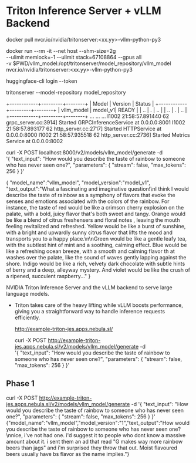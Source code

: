 # Triton Inference Server + vLLM Backend

docker pull nvcr.io/nvidia/tritonserver:<xx.yy>-vllm-python-py3

docker run --rm -it --net host --shm-size=2g \
    --ulimit memlock=-1 --ulimit stack=67108864 --gpus all \
    -v $PWD/vllm_model:/opt/tritonserver/model_repository/vllm_model \
    nvcr.io/nvidia/tritonserver:<xx.yy>-vllm-python-py3

huggingface-cli login --token <your token>

tritonserver --model-repository model_repository

+------------+---------+--------+
| Model      | Version | Status |
+------------+---------+--------+
| vllm_model | model_v1| READY  |
| ..         | .       | ..     |
| ..         | .       | ..     |
+------------+---------+--------+
...
...
...
I1002 21:58:57.891440 62 grpc_server.cc:3914] Started GRPCInferenceService at 0.0.0.0:8001
I1002 21:58:57.893177 62 http_server.cc:2717] Started HTTPService at 0.0.0.0:8000
I1002 21:58:57.935518 62 http_server.cc:2736] Started Metrics Service at 0.0.0.0:8002

curl -X POST localhost:8000/v2/models/vllm_model/generate -d \
  '{
      "text_input": "How would you describe the taste of rainbow to someone who has never seen one?",
      "parameters": 
            {
              "stream": false,
              "max_tokens": 256
            }
  }'

  {
   "model_name":"vllm_model",
   "model_version":"model_v1",
   "text_output":"What a fascinating and imaginative question!\nI think I would describe the taste of rainbow as a symphony of flavors that evoke the senses and emotions associated with the colors of the rainbow. For instance, the taste of red would be like a crimson cherry explosion on the palate, with a bold, juicy flavor that's both sweet and tangy. Orange would be like a blend of citrus freshensers and floral notes , leaving the mouth feeling revitalized and refreshed. Yellow would be like a burst of sunshine, with a bright and upwardly sunny citrus flavor that lifts the mood and transports you to a happy place.\n\nGreen would be like a gentle leafy tea, with the subtlest hint of mint and a soothing, calming effect. Blue would be like a refreshing ocean breeze, with a smooth and calming flavor th at washes over the palate, like the sound of waves gently lapping against the shore. Indigo would be like a rich, velvety dark chocolate with subtle hints of berry and a deep, alleyway mystery. And violet would be like the crush of a ripened, succulent raspberry..."
}

NVIDIA Triton Inference Server and the vLLM backend to serve large language models.
- Triton takes care of the heavy lifting while vLLM boosts performance, giving you a straightforward way to handle inference requests efficiently.

  http://example-triton-jes.apps.nebula.sl/

  curl -X POST http://example-triton-jes.apps.nebula.sl/v2/models/vllm_model/generate -d \
  '{
      "text_input": "How would you describe the taste of rainbow to someone who has never seen one?",
      "parameters": 
            {
              "stream": false,
              "max_tokens": 256
            }
  }'

## Phase 1

  curl -X POST http://example-triton-jes.apps.nebula.sl/v2/models/vllm_model/generate -d   '{
      "text_input": "How would you describe the taste of rainbow to someone who has never seen one?",
      "parameters":
            {
              "stream": false,
              "max_tokens": 256
            }
  }'
{"model_name":"vllm_model","model_version":"1","text_output":"How would you describe the taste of rainbow to someone who has never seen one?\nnice, i've not had one. i'd suggest it to people who dont know a massive amount about it. i sent them an ad that read \"G makes way more rainbow beers than jags\" and i'm surprised they throw that out. Moist flavoured beers usually have bs flavor as the name implies."}